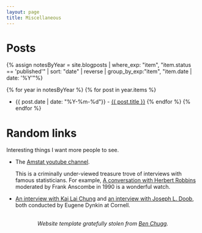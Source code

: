 ```yaml
---
layout: page
title: Miscellaneous
---
```


# Posts


{% assign notesByYear = site.blogposts | where_exp: "item", "item.status == 'published'" | sort: "date" | reverse | group_by_exp:"item", "item.date | date: '%Y'"%}

{% for year in notesByYear %}
      {% for post in year.items %}
- {{ post.date | date: "%Y-%m-%d"}} - <a href="{{ post.url }}">{{ post.title }}</a>
      {% endfor %}
{% endfor %}


# Random links

Interesting things I want more people to see.

- The [Amstat youtube channel](https://www.youtube.com/@AmstatVideos).

	This is a criminally under-viewed treasure trove of interviews with famous statisticians. For example, [A conversation with Herbert Robbins](https://www.youtube.com/watch?v=IIO2urt8jHI) moderated by Frank Anscombe in 1990 is a wonderful watch.

- [An interview with Kai Lai Chung](https://www.youtube.com/watch?v=9WOHUxJctbM) and [an interview with Joseph L. Doob](https://www.youtube.com/watch?v=EiYsvdLtdS4), both conducted by Eugene Dynkin at Cornell.

<br/>

<center><em>Website template gratefully stolen from <a href="https://benchugg.com">Ben Chugg</a>.</em></center>
